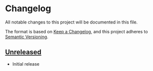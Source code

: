 # Changelog

All notable changes to this project will be documented in this file.

The format is based on [Keep a Changelog], and this project adheres to
[Semantic Versioning].

<!-- references -->

[keep a changelog]: https://keepachangelog.com/en/1.0.0/
[semantic versioning]: https://semver.org/spec/v2.0.0.html

## [Unreleased]

- Initial release

<!-- references -->

[unreleased]: https://github.com/dogmatiq/proclaim

<!-- version template
## [0.0.1] - YYYY-MM-DD

### Added
### Changed
### Deprecated
### Removed
### Fixed
### Security
-->
